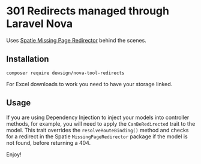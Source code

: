# 301 Redirects managed through Laravel Nova

Uses [Spatie Missing Page Redirector](https://github.com/spatie/laravel-missing-page-redirector) behind the scenes.

## Installation

`composer require dewsign/nova-tool-redirects`

For Excel downloads to work you need to have your storage linked.

## Usage

If you are using Dependency Injection to inject your models into controller methods, for example, you will need to apply the `CanBeRedirected` trait to the model.  This trait overrides the `resolveRouteBinding()` method and checks for a redirect in the Spatie `MissingPageRedirector` package if the model is not found, before returning a 404.

Enjoy!
